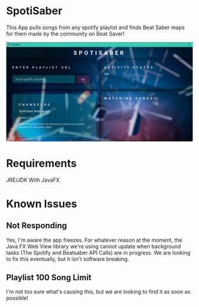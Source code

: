# SpotiSaber
This App pulls songs from any spotify playlist and finds Beat Saber maps for them made by the community on Beat Saver!

![Image of Yaktocat](https://github.com/jerrymarshall2004/spotisaber/blob/main/java_rSjVZC7dXE.png)

# Requirements
JRE/JDK With JavaFX

# Known Issues
## Not Responding
Yes, I'm aware the app freezes. For whatever reason at the moment, the Java FX Web View library we're using cannot update when background tasks (The Spotify and Beatsaber API Calls) are in progress. We are looking to fix this eventually, but it isn't software breaking.

## Playlist 100 Song Limit
I'm not too sure what's causing this, but we are looking to find it as soon as possible!
